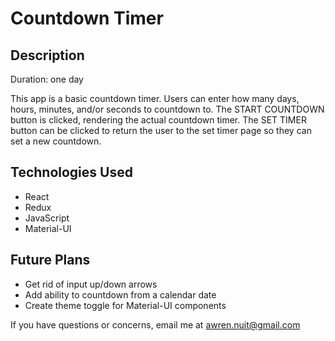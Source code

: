 # Countdown Timer

## Description
Duration: one day

This app is a basic countdown timer. Users can enter how many days, hours, minutes, and/or seconds to countdown to. The START COUNTDOWN button is clicked, rendering the actual countdown timer. The SET TIMER button can be clicked to return the user to the set timer page so they can set a new countdown.

## Technologies Used
- React
- Redux
- JavaScript
- Material-UI

## Future Plans
- Get rid of input up/down arrows
- Add ability to countdown from a calendar date
- Create theme toggle for Material-UI components

If you have questions or concerns, email me at awren.nuit@gmail.com
